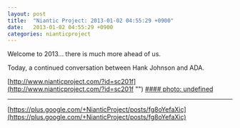 ```yaml
---
layout: post
title:  "Niantic Project: 2013-01-02 04:55:29 +0900"
date:   2013-01-02 04:55:29 +0900
categories: nianticproject
---
```

Welcome to 2013... there is much more ahead of us. 

Today, a continued conversation between Hank Johnson and ADA.

[http://www.nianticproject.com/?id=sc201f](http://www.nianticproject.com/?id=sc201f "")
[#### photo: undefined](https://lh3.googleusercontent.com/-R5AqlUm-Jrw/UOM-Ugy9HvI/AAAAAAAAc-U/uPz4xcPeKI4/w1200-h1565/Viator2.png "")
- - -
[https://plus.google.com/+NianticProject/posts/fg8oYefaXic](https://plus.google.com/+NianticProject/posts/fg8oYefaXic)
